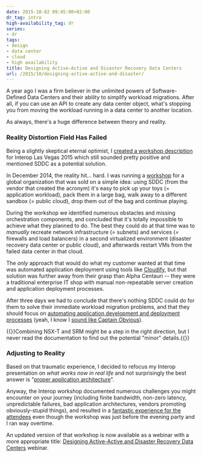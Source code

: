 ```yaml
---
date: 2015-10-02 09:45:00+02:00
dr_tag: intro
high-availability_tag: dr
series:
- dr
tags:
- design
- data center
- cloud
- high availability
title: Designing Active-Active and Disaster Recovery Data Centers
url: /2015/10/designing-active-active-and-disaster/
---
```

A year ago I was a firm believer in the unlimited powers of Software-Defined Data Centers and their ability to simplify workload migrations. After all, if you can use an API to create any data center object, what's stopping you from moving the workload running in a data center to another location.

As always, there's a huge difference between theory and reality.
<!--more-->
### Reality Distortion Field Has Failed

Being a slightly skeptical eternal optimist, I [created a workshop description](https://web.archive.org/web/20151002071446/http://info.interop.com/lasvegas/scheduler/session/simplifying-application-workload-migration-between-data-centers) for Interop Las Vegas 2015 which still sounded pretty positive and mentioned SDDC as a potential solution.

In December 2014, the reality hit... hard. I was running a [workshop](http://www.ipspace.net/Customized_webinars) for a global organization that was sold on a simple idea: using SDDC (from the vendor that created the acronym) it's easy to pick up your toys (= application workload), pack them in a large bag, walk away to a different sandbox (= public cloud), drop them out of the bag and continue playing.

During the workshop we identified numerous obstacles and missing orchestration components, and concluded that it's totally impossible to achieve what they planned to do. The best they could do at that time was to *manually* recreate network infrastructure (= subnets) and services (= firewalls and load balancers) in a second virtualized environment (disaster recovery data center or public cloud), and afterwards restart VMs from the failed data center in that cloud.

The *only* approach that would do what my customer wanted at that time was automated application deployment using tools like [Cloudify](http://getcloudify.org/), but that solution was further away from their grasp than Alpha Centauri -- they were a traditional enterprise IT shop with manual non-repeatable server creation and application deployment processes.

After three days we had to conclude that there's nothing SDDC could do for them to solve their immediate workload migration problems, and that they should focus on [automating application development and deployment processes](/2013/11/typical-enterprise-application/) (yeah, I know I [sound like Captain Obvious](/2014/09/youve-been-doing-same-thing-for-last-20/)).

{{<note>}}Combining NSX-T and SRM might be a step in the right direction, but I never read the documentation to find out the potential "minor" details.{{</note>}}

### Adjusting to Reality

Based on that traumatic experience, I decided to refocus my Interop presentation on *what works now in real life* and not surprisingly the best answer is "[proper application architecture](https://www.ipspace.net/Load_Balancing_and_Scale-Out_Application_Architectures)".

Anyway, the Interop workshop documented numerous challenges you might encounter on your journey (including finite bandwidth, non-zero latency, unpredictable failures, bad application architectures, vendors promoting obviously-stupid things), and resulted in a [fantastic experience for the attendees](http://www.informationweek.com/interop/top-eight-workshops-from-interop-las-vegas-/d/d-id/1320393) even though the workshop was just before the evening party and I ran way overtime.

An updated version of that workshop is now available as a webinar with a more appropriate title: [Designing Active-Active and Disaster Recovery Data Centers](http://www.ipspace.net/Designing_Active-Active_and_Disaster_Recovery_Data_Centers) webinar.
